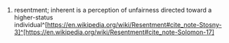 1. resentment; inherent is a perception of unfairness directed toward a higher-status individual^[https://en.wikipedia.org/wiki/Resentment#cite_note-Stosny-3]^[https://en.wikipedia.org/wiki/Resentment#cite_note-Solomon-17]